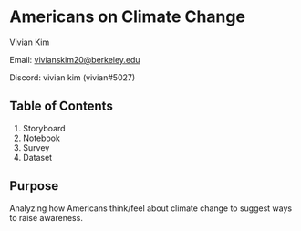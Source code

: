# Americans on Climate Change

Vivian Kim 

Email: vivianskim20@berkeley.edu

Discord: vivian kim (vivian#5027)

## Table of Contents
1. Storyboard
2. Notebook
3. Survey
4. Dataset

## Purpose
Analyzing how Americans think/feel about climate change to suggest ways to raise awareness.
